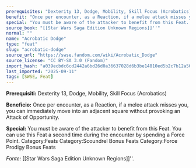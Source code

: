 ```yaml
---
prerequisites: "Dexterity 13, Dodge, Mobility, Skill Focus (Acrobatics)"
benefit: "Once per encounter, as a Reaction, if a melee attack misses you, you can immediately move into an adjacent square without provoking an Attack of Opportunity."
special: "You must be aware of the attacker to benefit from this Feat. You can use this Feat a second time during the encounter by spending a Force Point. Category:Feats Category:Scoundrel Bonus Feats Category:Force Prodigy Bonus Feats"
source_book: "[[Star Wars Saga Edition Unknown Regions]]''"
normal: ""
name: "Acrobatic Dodge"
type: "feat"
slug: "acrobatic-dodge"
source_url: "https://swse.fandom.com/wiki/Acrobatic_Dodge"
source_license: "CC BY-SA 3.0 (Fandom)"
import_hash: "a039ecbdc6cd2442a6bd26d0a36637028d6b3be14810ed5b2c7b12a5040a8ba1"
last_imported: "2025-09-11"
tags: [SWSE, Feat]
---
```

**Prerequisiti:** Dexterity 13, Dodge, Mobility, Skill Focus (Acrobatics)

**Beneficio:** Once per encounter, as a Reaction, if a melee attack misses you, you can immediately move into an adjacent square without provoking an Attack of Opportunity.

**Special:** You must be aware of the attacker to benefit from this Feat. You can use this Feat a second time during the encounter by spending a Force Point. Category:Feats Category:Scoundrel Bonus Feats Category:Force Prodigy Bonus Feats

*Fonte:* [[Star Wars Saga Edition Unknown Regions]]''.